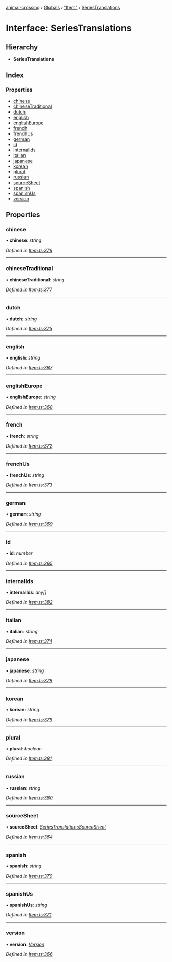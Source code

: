 [animal-crossing](../README.md) › [Globals](../globals.md) › ["Item"](../modules/_item_.md) › [SeriesTranslations](_item_.seriestranslations.md)

# Interface: SeriesTranslations

## Hierarchy

* **SeriesTranslations**

## Index

### Properties

* [chinese](_item_.seriestranslations.md#chinese)
* [chineseTraditional](_item_.seriestranslations.md#chinesetraditional)
* [dutch](_item_.seriestranslations.md#dutch)
* [english](_item_.seriestranslations.md#english)
* [englishEurope](_item_.seriestranslations.md#englisheurope)
* [french](_item_.seriestranslations.md#french)
* [frenchUs](_item_.seriestranslations.md#frenchus)
* [german](_item_.seriestranslations.md#german)
* [id](_item_.seriestranslations.md#id)
* [internalIds](_item_.seriestranslations.md#internalids)
* [italian](_item_.seriestranslations.md#italian)
* [japanese](_item_.seriestranslations.md#japanese)
* [korean](_item_.seriestranslations.md#korean)
* [plural](_item_.seriestranslations.md#plural)
* [russian](_item_.seriestranslations.md#russian)
* [sourceSheet](_item_.seriestranslations.md#sourcesheet)
* [spanish](_item_.seriestranslations.md#spanish)
* [spanishUs](_item_.seriestranslations.md#spanishus)
* [version](_item_.seriestranslations.md#version)

## Properties

###  chinese

• **chinese**: *string*

*Defined in [Item.ts:376](https://github.com/Norviah/animal-crossing/blob/8493ef6/module/types/Item.ts#L376)*

___

###  chineseTraditional

• **chineseTraditional**: *string*

*Defined in [Item.ts:377](https://github.com/Norviah/animal-crossing/blob/8493ef6/module/types/Item.ts#L377)*

___

###  dutch

• **dutch**: *string*

*Defined in [Item.ts:375](https://github.com/Norviah/animal-crossing/blob/8493ef6/module/types/Item.ts#L375)*

___

###  english

• **english**: *string*

*Defined in [Item.ts:367](https://github.com/Norviah/animal-crossing/blob/8493ef6/module/types/Item.ts#L367)*

___

###  englishEurope

• **englishEurope**: *string*

*Defined in [Item.ts:368](https://github.com/Norviah/animal-crossing/blob/8493ef6/module/types/Item.ts#L368)*

___

###  french

• **french**: *string*

*Defined in [Item.ts:372](https://github.com/Norviah/animal-crossing/blob/8493ef6/module/types/Item.ts#L372)*

___

###  frenchUs

• **frenchUs**: *string*

*Defined in [Item.ts:373](https://github.com/Norviah/animal-crossing/blob/8493ef6/module/types/Item.ts#L373)*

___

###  german

• **german**: *string*

*Defined in [Item.ts:369](https://github.com/Norviah/animal-crossing/blob/8493ef6/module/types/Item.ts#L369)*

___

###  id

• **id**: *number*

*Defined in [Item.ts:365](https://github.com/Norviah/animal-crossing/blob/8493ef6/module/types/Item.ts#L365)*

___

###  internalIds

• **internalIds**: *any[]*

*Defined in [Item.ts:382](https://github.com/Norviah/animal-crossing/blob/8493ef6/module/types/Item.ts#L382)*

___

###  italian

• **italian**: *string*

*Defined in [Item.ts:374](https://github.com/Norviah/animal-crossing/blob/8493ef6/module/types/Item.ts#L374)*

___

###  japanese

• **japanese**: *string*

*Defined in [Item.ts:378](https://github.com/Norviah/animal-crossing/blob/8493ef6/module/types/Item.ts#L378)*

___

###  korean

• **korean**: *string*

*Defined in [Item.ts:379](https://github.com/Norviah/animal-crossing/blob/8493ef6/module/types/Item.ts#L379)*

___

###  plural

• **plural**: *boolean*

*Defined in [Item.ts:381](https://github.com/Norviah/animal-crossing/blob/8493ef6/module/types/Item.ts#L381)*

___

###  russian

• **russian**: *string*

*Defined in [Item.ts:380](https://github.com/Norviah/animal-crossing/blob/8493ef6/module/types/Item.ts#L380)*

___

###  sourceSheet

• **sourceSheet**: *[SeriesTranslationsSourceSheet](../enums/_item_.seriestranslationssourcesheet.md)*

*Defined in [Item.ts:364](https://github.com/Norviah/animal-crossing/blob/8493ef6/module/types/Item.ts#L364)*

___

###  spanish

• **spanish**: *string*

*Defined in [Item.ts:370](https://github.com/Norviah/animal-crossing/blob/8493ef6/module/types/Item.ts#L370)*

___

###  spanishUs

• **spanishUs**: *string*

*Defined in [Item.ts:371](https://github.com/Norviah/animal-crossing/blob/8493ef6/module/types/Item.ts#L371)*

___

###  version

• **version**: *[Version](../enums/_item_.version.md)*

*Defined in [Item.ts:366](https://github.com/Norviah/animal-crossing/blob/8493ef6/module/types/Item.ts#L366)*
